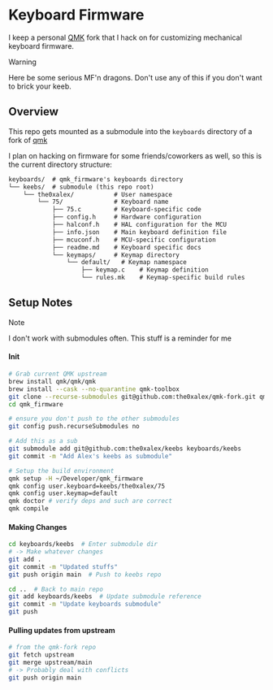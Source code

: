 # Keyboard Firmware

I keep a personal [QMK](https://github.com/qmk/qmk_firmware) fork that I hack on for customizing mechanical keyboard firmware.

> [!WARNING]
> Here be some serious MF'n dragons.
> Don't use any of this if you don't want to brick your keeb.


## Overview

This repo gets mounted as a submodule into the `keyboards` directory of a fork of [qmk](https://github.com/qmk/qmk_firmware)

I plan on hacking on firmware for some friends/coworkers as well, so this is the current directory
structure:

```txt
keyboards/  # qmk_firmware's keyboards directory
└── keebs/  # submodule (this repo root)
    └── the0xalex/           # User namespace
        └── 75/              # Keyboard name
            ├── 75.c         # Keyboard-specific code
            ├── config.h     # Hardware configuration
            ├── halconf.h    # HAL configuration for the MCU
            ├── info.json    # Main keyboard definition file
            ├── mcuconf.h    # MCU-specific configuration
            ├── readme.md    # Keyboard specific docs
            └── keymaps/     # Keymap directory
                └── default/   # Keymap namespace
                    ├── keymap.c    # Keymap definition
                    └── rules.mk    # Keymap-specific build rules
```


## Setup Notes

> [!NOTE]
> I don't work with submodules often.  This stuff is a reminder for me

#### Init

```bash
# Grab current QMK upstream
brew install qmk/qmk/qmk
brew install --cask --no-quarantine qmk-toolbox
git clone --recurse-submodules git@github.com:the0xalex/qmk-fork.git qmk_firmware
cd qmk_firmware

# ensure you don't push to the other submodules
git config push.recurseSubmodules no

# Add this as a sub
git submodule add git@github.com:the0xalex/keebs keyboards/keebs
git commit -m "Add Alex's keebs as submodule"

# Setup the build environment 
qmk setup -H ~/Developer/qmk_firmware
qmk config user.keyboard=keebs/the0xalex/75
qmk config user.keymap=default
qmk doctor # verify deps and such are correct
qmk compile
```

#### Making Changes


```bash
cd keyboards/keebs  # Enter submodule dir
# -> Make whatever changes
git add .
git commit -m "Updated stuffs"
git push origin main  # Push to keebs repo

cd ..  # Back to main repo
git add keyboards/keebs  # Update submodule reference
git commit -m "Update keyboards submodule"
git push
```

#### Pulling updates from upstream

```bash
# from the qmk-fork repo
git fetch upstream
git merge upstream/main
# -> Probably deal with conflicts
git push origin main
```
